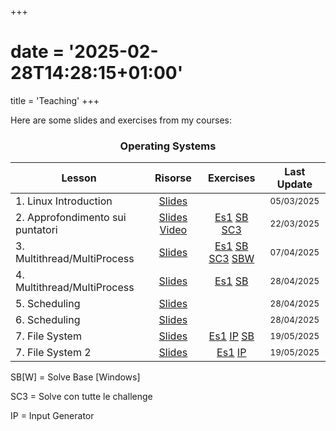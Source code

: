 +++
# date = '2025-02-28T14:28:15+01:00'
title = 'Teaching'
+++

<style>
table {
  width: 100%;
}
</style>

Here are some slides and exercises from my courses:

<center> <h3> Operating Systems </h3> </center>

| Lesson                | Risorse                              | Exercises | Last Update   |
| ------                | :------:                            | :---------: | :-----------: |
| 1. Linux Introduction | [Slides](/slides/SO_introduzione_linux.pdf)   |           | <small>05/03/2025</small>    |
| 2. Approfondimento sui puntatori | [Slides](/slides/SO_approfindimento_sui_puntatori.pdf) [Video](https://youtu.be/SvvH7s2yYn0?feature=shared)   | [Es1](/exercises/esercizio_puntatori.pdf)  [SB](/exercises/SO_esercizio_puntatori_base.c) [SC3](/exercises/SO_esercizio_puntatori_c3.c) | <small>22/03/2025</small>    |
| 3. Multithread/MultiProcess | [Slides](/slides/SO_tutoraggio_multi_process.pdf) | [Es1](/exercises/SO_esercizio_thread_1.pdf)  [SB](/exercises/SO_esercizio_thread_1_base.c) [SC3](/exercises/SO_esercizio_thread_1_c3.c) [SBW](/exercises/SO_esercizio_thread_1_win.c) | <small>07/04/2025</small>    |
| 4. Multithread/MultiProcess | [Slides](/slides/SO_tutoraggio_multi_process_2.pdf) | [Es1](/exercises/SO_esercizio_thread_2.pdf) [SB](/exercises/SO_esercizio_thread_2_base.c)| <small>28/04/2025</small>    |
| 5. Scheduling | [Slides](/slides/SO_tutoraggio_scheduling_1.pdf) | | <small>28/04/2025</small>    |
| 6. Scheduling | [Slides](/slides/SO_tutoraggio_scheduling_2.pdf) | | <small>28/04/2025</small>    |
| 7. File System | [Slides](/slides/SO_file_system_1.pdf) | [Es1](/exercises/SO_esercizio_file_system_1.pdf) [IP](/exercises/input_gen_1.py) [SB](/exercises/SO_esercizio_file_system_1.c) |  <small>19/05/2025</small>   |
| 7. File System 2 | [Slides](/slides/SO_file_system_2.pdf) | [Es1](/exercises/SO_esercizio_file_system_2.pdf) [IP](/exercises/input_gen_2.py)| <small>19/05/2025</small>    |

SB[W] = Solve Base [Windows]

SC3 = Solve con tutte le challenge

IP = Input Generator
